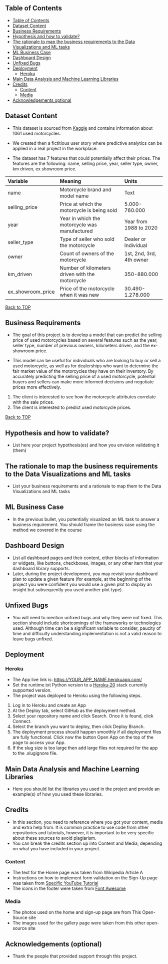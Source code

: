 ## Table of Contents
<!-- TOC -->

- [Table of Contents](#table-of-contents)
- [Dataset Content](#dataset-content)
- [Business Requirements](#business-requirements)
- [Hypothesis and how to validate?](#hypothesis-and-how-to-validate)
- [The rationale to map the business requirements to the Data Visualizations and ML tasks](#the-rationale-to-map-the-business-requirements-to-the-data-visualizations-and-ml-tasks)
- [ML Business Case](#ml-business-case)
- [Dashboard Design](#dashboard-design)
- [Unfixed Bugs](#unfixed-bugs)
- [Deployment](#deployment)
    - [Heroku](#heroku)
- [Main Data Analysis and Machine Learning Libraries](#main-data-analysis-and-machine-learning-libraries)
- [Credits](#credits)
    - [Content](#content)
    - [Media](#media)
- [Acknowledgements optional](#acknowledgements-optional)

<!-- /TOC -->

## Dataset Content
* This dataset is sourced from [Kaggle](https://www.kaggle.com/datasets/nehalbirla/motorcycle-dataset) and contains information about 1061 used motorcycles.

* We created then a fictitious user story where predictive analytics can be applied in a real project in the workplace.

* The dataset has 7 features that could potentially affect their prices. The features are the following: name, selling price, year, seller type, owner, km driven, ex showroom price.

|Variable|Meaning|Units|
|:----|:----|:----|
|name|Motorcycle brand and model name|Text|
|selling_price|Price at which the motorcycle is being sold|5.000-760.000|
|year|Year in which the motorcycle was manufactured|Year from 1988 to 2020|
|seller_type|Type of seller who sold the motorcycle|Dealer or Individual
|owner|Count of owners of the motorcycle|1st, 2nd, 3rd, 4th owner
|km_driven|Number of kilometers driven with the motorcycle|350-880.000
|ex_showroom_price|Price of the motorcycle when it was new|30.490-1.278.000

[Back to TOP](#table-of-contents)

## Business Requirements
* The goal of this project is to develop a model that can predict the selling price of used motorcycles based on several features such as the year, seller type, number of previous owners, kilometers driven, and the ex-showroom price.

* This model can be useful for individuals who are looking to buy or sell a used motorcycle, as well as for dealerships who want to determine the fair market value of the motorcycles they have on their inventory. By accurately predicting the selling price of a used motorcycle, potential buyers and sellers can make more informed decisions and negotiate prices more effectively.

1. The client is interested to see how the motorcycle attributes correlate with the sale prices.
1. The client is interested to predict used motorcycle prices.

[Back to TOP](#table-of-contents)


## Hypothesis and how to validate?
* List here your project hypothesis(es) and how you envision validating it (them) 


## The rationale to map the business requirements to the Data Visualizations and ML tasks
* List your business requirements and a rationale to map them to the Data Visualizations and ML tasks


## ML Business Case
* In the previous bullet, you potentially visualized an ML task to answer a business requirement. You should frame the business case using the method we covered in the course 


## Dashboard Design
* List all dashboard pages and their content, either blocks of information or widgets, like buttons, checkboxes, images, or any other item that your dashboard library supports.
* Later, during the project development, you may revisit your dashboard plan to update a given feature (for example, at the beginning of the project you were confident you would use a given plot to display an insight but subsequently you used another plot type).



## Unfixed Bugs
* You will need to mention unfixed bugs and why they were not fixed. This section should include shortcomings of the frameworks or technologies used. Although time can be a significant variable to consider, paucity of time and difficulty understanding implementation is not a valid reason to leave bugs unfixed.

## Deployment
### Heroku

* The App live link is: https://YOUR_APP_NAME.herokuapp.com/ 
* Set the runtime.txt Python version to a [Heroku-20](https://devcenter.heroku.com/articles/python-support#supported-runtimes) stack currently supported version.
* The project was deployed to Heroku using the following steps.

1. Log in to Heroku and create an App
2. At the Deploy tab, select GitHub as the deployment method.
3. Select your repository name and click Search. Once it is found, click Connect.
4. Select the branch you want to deploy, then click Deploy Branch.
5. The deployment process should happen smoothly if all deployment files are fully functional. Click now the button Open App on the top of the page to access your App.
6. If the slug size is too large then add large files not required for the app to the .slugignore file.


## Main Data Analysis and Machine Learning Libraries
* Here you should list the libraries you used in the project and provide an example(s) of how you used these libraries.


## Credits 

* In this section, you need to reference where you got your content, media and extra help from. It is common practice to use code from other repositories and tutorials, however, it is important to be very specific about these sources to avoid plagiarism. 
* You can break the credits section up into Content and Media, depending on what you have included in your project. 

### Content 

- The text for the Home page was taken from Wikipedia Article A
- Instructions on how to implement form validation on the Sign-Up page was taken from [Specific YouTube Tutorial](https://www.youtube.com/)
- The icons in the footer were taken from [Font Awesome](https://fontawesome.com/)

### Media

- The photos used on the home and sign-up page are from This Open-Source site
- The images used for the gallery page were taken from this other open-source site



## Acknowledgements (optional)
* Thank the people that provided support through this project.

